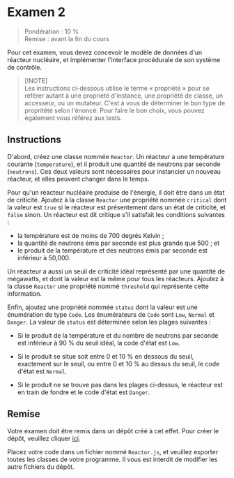 # Examen 2

> Pondération : 10 %\
> Remise : avant la fin du cours

Pour cet examen, vous devez concevoir le modèle de données d'un réacteur
nucléaire, et implémenter l'interface procédurale de son système de
contrôle.

> [!NOTE]\
> Les instructions ci-dessous utilise le terme « propriété » pour se
> référer autant à une propriété d'instance, une propriété de classe, un
> accesseur, ou un mutateur. C'est à vous de déterminer le bon type de
> propritété selon l'énoncé. Pour faire le bon choix, vous pouvez
> également vous référez aux tests.

## Instructions

D'abord, créez une classe nommée `Reactor`. Un réacteur a une
température courante (`temperature`), et il produit une quantité de
neutrons par seconde (`neutrons`). Ces deux valeurs sont nécessaires
pour instancier un nouveau réacteur, et elles peuvent changer dans le
temps.

Pour qu'un réacteur nucléaire produise de l'énergie, il doit être dans
un état de criticité. Ajoutez à la classe `Reactor` une propriété nommée
`critical` dont la valeur est `true` si le réacteur est présentement
dans un état de criticité, et `false` sinon. Un réacteur est dit
critique s'il satisfait les conditions suivantes :

- la température est de moins de 700 degrés Kelvin ;
- la quantité de neutrons émis par seconde est plus grande que 500 ; et
- le produit de la température et des neutrons émis par seconde est
  inférieur à 50,000.

Un réacteur a aussi un seuil de criticité idéal représenté par une
quantité de mégawatts, et dont la valeur est la même pour tous les
réacteurs. Ajoutez à la classe `Reactor` une propriété nommé `threshold`
qui représente cette information.

Enfin, ajoutez une propriété nommée `status` dont la valeur est une
énumération de type `Code`. Les énumérateurs de `Code` sont `Low`,
`Normal` et `Danger`. La valeur de `status` est déterminée selon les
plages suivantes :

- Si le produit de la température et du nombre de neutrons par seconde
  est inférieur à 90 % du seuil idéal, la code d'état est `Low`.

- Si le produit se situe soit entre 0 et 10 % en dessous du seuil,
  exactement sur le seuil, ou entre 0 et 10 % au dessus du seuil, le
  code d'état est `Normal`.

- Si le produit ne se trouve pas dans les plages ci-dessus, le réacteur
  est en train de fondre et le code d'état est `Danger`.

## Remise

Votre examen doit être remis dans un dépôt créé à cet effet. Pour créer
le dépôt, veuillez cliquer [ici][Classroom].

Placez votre code dans un fichier nommé `Reactor.js`, et veuillez
exporter toutes les classes de votre programme. Il vous est interdit de
modifier les autre fichiers du dépôt.

[Classroom]: TODO
